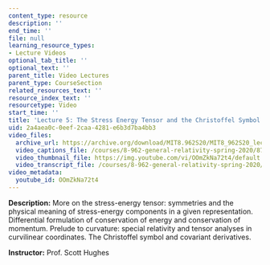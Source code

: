 ```yaml
---
content_type: resource
description: ''
end_time: ''
file: null
learning_resource_types:
- Lecture Videos
optional_tab_title: ''
optional_text: ''
parent_title: Video Lectures
parent_type: CourseSection
related_resources_text: ''
resource_index_text: ''
resourcetype: Video
start_time: ''
title: 'Lecture 5: The Stress Energy Tensor and the Christoffel Symbol'
uid: 2a4aea0c-0eef-2caa-4281-e6b3d7ba4bb3
video_files:
  archive_url: https://archive.org/download/MIT8.962S20/MIT8_962S20_lec05_300k.mp4
  video_captions_file: /courses/8-962-general-relativity-spring-2020/8796eafa8ad65177956341d02992c441_OOmZkNa72t4.vtt
  video_thumbnail_file: https://img.youtube.com/vi/OOmZkNa72t4/default.jpg
  video_transcript_file: /courses/8-962-general-relativity-spring-2020/dc6b64d591a8e09e51fce00633732d4b_OOmZkNa72t4.pdf
video_metadata:
  youtube_id: OOmZkNa72t4
---
```


**Description:** More on the stress-energy tensor: symmetries and the physical meaning of stress-energy components in a given representation. Differential formulation of conservation of energy and conservation of momentum. Prelude to curvature: special relativity and tensor analyses in curvilinear coordinates. The Christoffel symbol and covariant derivatives.

**Instructor:** Prof. Scott Hughes